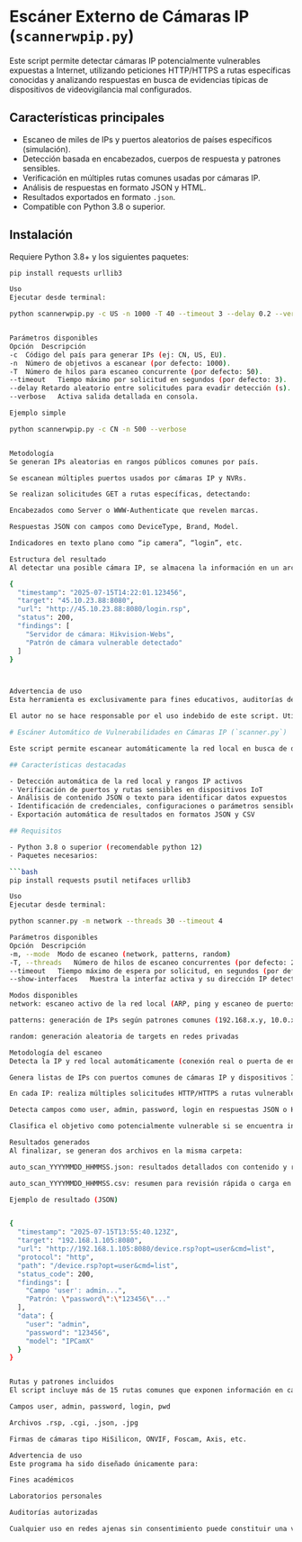 # Escáner Externo de Cámaras IP (`scannerwpip.py`)

Este script permite detectar cámaras IP potencialmente vulnerables expuestas a Internet, utilizando peticiones HTTP/HTTPS a rutas específicas conocidas y analizando respuestas en busca de evidencias típicas de dispositivos de videovigilancia mal configurados.

## Características principales

- Escaneo de miles de IPs y puertos aleatorios de países específicos (simulación).
- Detección basada en encabezados, cuerpos de respuesta y patrones sensibles.
- Verificación en múltiples rutas comunes usadas por cámaras IP.
- Análisis de respuestas en formato JSON y HTML.
- Resultados exportados en formato `.json`.
- Compatible con Python 3.8 o superior.

## Instalación

Requiere Python 3.8+ y los siguientes paquetes:

```bash
pip install requests urllib3

Uso
Ejecutar desde terminal:

python scannerwpip.py -c US -n 1000 -T 40 --timeout 3 --delay 0.2 --verbose


Parámetros disponibles
Opción	Descripción
-c	Código del país para generar IPs (ej: CN, US, EU).
-n	Número de objetivos a escanear (por defecto: 1000).
-T	Número de hilos para escaneo concurrente (por defecto: 50).
--timeout	Tiempo máximo por solicitud en segundos (por defecto: 3).
--delay	Retardo aleatorio entre solicitudes para evadir detección (s).
--verbose	Activa salida detallada en consola.

Ejemplo simple

python scannerwpip.py -c CN -n 500 --verbose


Metodología
Se generan IPs aleatorias en rangos públicos comunes por país.

Se escanean múltiples puertos usados por cámaras IP y NVRs.

Se realizan solicitudes GET a rutas específicas, detectando:

Encabezados como Server o WWW-Authenticate que revelen marcas.

Respuestas JSON con campos como DeviceType, Brand, Model.

Indicadores en texto plano como “ip camera”, “login”, etc.

Estructura del resultado
Al detectar una posible cámara IP, se almacena la información en un archivo .json con la siguiente estructura:

{
  "timestamp": "2025-07-15T14:22:01.123456",
  "target": "45.10.23.88:8080",
  "url": "http://45.10.23.88:8080/login.rsp",
  "status": 200,
  "findings": [
    "Servidor de cámara: Hikvision-Webs",
    "Patrón de cámara vulnerable detectado"
  ]
}



Advertencia de uso
Esta herramienta es exclusivamente para fines educativos, auditorías de seguridad con consentimiento o entornos de laboratorio. El uso no autorizado en redes ajenas podría considerarse ilegal.

El autor no se hace responsable por el uso indebido de este script. Utilícelo bajo su propia responsabilidad y siempre con autorización previa.

# Escáner Automático de Vulnerabilidades en Cámaras IP (`scanner.py`)

Este script permite escanear automáticamente la red local en busca de dispositivos IoT o cámaras IP mal configuradas, vulnerables o que expongan información sensible a través de rutas y servicios conocidos. Funciona sin intervención manual previa, adaptándose a la red activa detectada.

## Características destacadas

- Detección automática de la red local y rangos IP activos
- Verificación de puertos y rutas sensibles en dispositivos IoT
- Análisis de contenido JSON o texto para identificar datos expuestos
- Identificación de credenciales, configuraciones o parámetros sensibles
- Exportación automática de resultados en formatos JSON y CSV

## Requisitos

- Python 3.8 o superior (recomendable python 12)
- Paquetes necesarios:

```bash
pip install requests psutil netifaces urllib3

Uso
Ejecutar desde terminal:

python scanner.py -m network --threads 30 --timeout 4

Parámetros disponibles
Opción	Descripción
-m, --mode	Modo de escaneo (network, patterns, random)
-T, --threads	Número de hilos de escaneo concurrentes (por defecto: 20)
--timeout	Tiempo máximo de espera por solicitud, en segundos (por defecto: 3)
--show-interfaces	Muestra la interfaz activa y su dirección IP detectada

Modos disponibles
network: escaneo activo de la red local (ARP, ping y escaneo de puertos)

patterns: generación de IPs según patrones comunes (192.168.x.y, 10.0.x.y)

random: generación aleatoria de targets en redes privadas

Metodología del escaneo
Detecta la IP y red local automáticamente (conexión real o puerta de enlace).

Genera listas de IPs con puertos comunes de cámaras IP y dispositivos IoT.

En cada IP: realiza múltiples solicitudes HTTP/HTTPS a rutas vulnerables conocidas.

Detecta campos como user, admin, password, login en respuestas JSON o HTML.

Clasifica el objetivo como potencialmente vulnerable si se encuentra información sensible.

Resultados generados
Al finalizar, se generan dos archivos en la misma carpeta:

auto_scan_YYYYMMDD_HHMMSS.json: resultados detallados con contenido y rutas específicas

auto_scan_YYYYMMDD_HHMMSS.csv: resumen para revisión rápida o carga en hojas de cálculo

Ejemplo de resultado (JSON)


{
  "timestamp": "2025-07-15T13:55:40.123Z",
  "target": "192.168.1.105:8080",
  "url": "http://192.168.1.105:8080/device.rsp?opt=user&cmd=list",
  "protocol": "http",
  "path": "/device.rsp?opt=user&cmd=list",
  "status_code": 200,
  "findings": [
    "Campo 'user': admin...",
    "Patrón: \"password\":\"123456\"..."
  ],
  "data": {
    "user": "admin",
    "password": "123456",
    "model": "IPCamX"
  }
}


Rutas y patrones incluidos
El script incluye más de 15 rutas comunes que exponen información en cámaras y DVRs, y patrones como:

Campos user, admin, password, login, pwd

Archivos .rsp, .cgi, .json, .jpg

Firmas de cámaras tipo HiSilicon, ONVIF, Foscam, Axis, etc.

Advertencia de uso
Este programa ha sido diseñado únicamente para:

Fines académicos

Laboratorios personales

Auditorías autorizadas

Cualquier uso en redes ajenas sin consentimiento puede constituir una violación legal. El autor no se responsabiliza por usos no autorizados. Úsese siempre de forma ética y legal.
